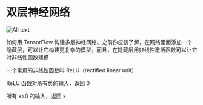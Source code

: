 # 双层神经网络

![All text](http://ww1.sinaimg.cn/large/dc05ba18gy1fnros41pzcj20mm07cq32.jpg)

如何用 TensorFlow 构建多层神经网络。之前你应该了解，在网络里面添加一个隐藏层，可以让它构建更复杂的模型。而且，在隐藏层用非线性激活函数可以让它对非线性函数建模

一个常用的非线性函数叫 ReLU（rectified linear unit）

ReLU 函数对所有负的输入，返回 0

所有 x>0 的输入，返回 x
